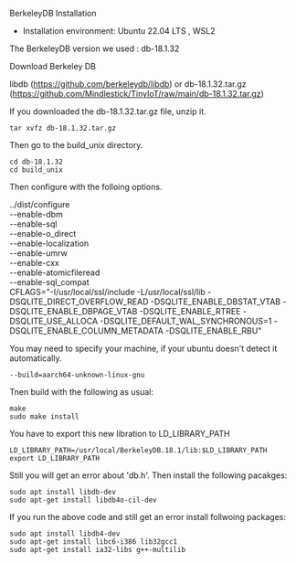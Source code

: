 
BerkeleyDB Installation

- Installation environment: Ubuntu 22.04 LTS , WSL2

The BerkeleyDB version we used : db-18.1.32


Download Berkeley DB

libdb (https://github.com/berkeleydb/libdb)
or 
db-18.1.32.tar.gz (https://github.com/Mindlestick/TinyIoT/raw/main/db-18.1.32.tar.gz)


If you downloaded the db-18.1.32.tar.gz file, unzip it.

    tar xvfz db-18.1.32.tar.gz

Then go to the build_unix directory.

    cd db-18.1.32
    cd build_unix

Then configure with the folloing options. 

../dist/configure \
--enable-dbm \
--enable-sql \
--enable-o_direct \
--enable-localization \
--enable-umrw \
--enable-cxx \
--enable-atomicfileread \
--enable-sql_compat \
CFLAGS="-I/usr/local/ssl/include -L/usr/local/ssl/lib -DSQLITE_DIRECT_OVERFLOW_READ -DSQLITE_ENABLE_DBSTAT_VTAB -DSQLITE_ENABLE_DBPAGE_VTAB -DSQLITE_ENABLE_RTREE -DSQLITE_USE_ALLOCA -DSQLITE_DEFAULT_WAL_SYNCHRONOUS=1 -DSQLITE_ENABLE_COLUMN_METADATA -DSQLITE_ENABLE_RBU"

You may need to specify your machine, if your ubuntu doesn't detect it automatically. 

    --build=aarch64-unknown-linux-gnu

Tnen build with the following as usual: 

    make
    sudo make install


You have to export this new libration to LD_LIBRARY_PATH

    LD_LIBRARY_PATH=/usr/local/BerkeleyDB.18.1/lib:$LD_LIBRARY_PATH
    export LD_LIBRARY_PATH

Still you will get an error about 'db.h'. 
Then install the following pacakges: 

    sudo apt install libdb-dev
    sudo apt-get install libdb4o-cil-dev

If you run the above code and still get an error install follwoing packages: 

    sudo apt install libdb4-dev
    sudo apt-get install libc6-i386 lib32gcc1
    sudo apt-get install ia32-libs g++-multilib






